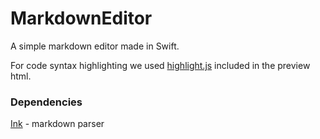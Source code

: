 # MarkdownEditor
A simple markdown editor made in Swift.

For code syntax highlighting we used [highlight.js](https://highlightjs.org) included in the preview html. 

### Dependencies
[Ink](https://github.com/JohnSundell/Ink) - markdown parser
